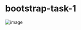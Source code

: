 # bootstrap-task-1

![image](https://github.com/amanraza202/bootstrap-task-1/assets/80668893/35293f01-13ee-4b29-b91c-550bd1f46053)
